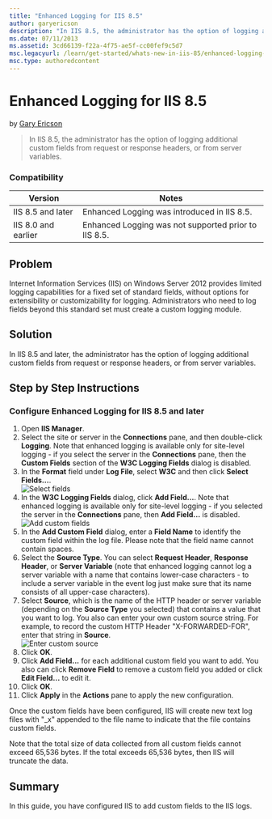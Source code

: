 ```yaml
---
title: "Enhanced Logging for IIS 8.5"
author: garyericson
description: "In IIS 8.5, the administrator has the option of logging additional custom fields from request or response headers, or from server variables."
ms.date: 07/11/2013
ms.assetid: 3cd66139-f22a-4f75-ae5f-cc00fef9c5d7
msc.legacyurl: /learn/get-started/whats-new-in-iis-85/enhanced-logging-for-iis85
msc.type: authoredcontent
---
```

Enhanced Logging for IIS 8.5
====================
by [Gary Ericson](https://github.com/garyericson)

> In IIS 8.5, the administrator has the option of logging additional custom fields from request or response headers, or from server variables.

### Compatibility

| Version | Notes |
| --- | --- |
| IIS 8.5 and later | Enhanced Logging was introduced in IIS 8.5. |
| IIS 8.0 and earlier | Enhanced Logging was not supported prior to IIS 8.5. |

<a id="TOC301258515"></a>
## Problem

Internet Information Services (IIS) on Windows Server 2012 provides limited logging capabilities for a fixed set of standard fields, without options for extensibility or customizability for logging. Administrators who need to log fields beyond this standard set must create a custom logging module.

<a id="TOC301258516"></a>
## Solution

In IIS 8.5 and later, the administrator has the option of logging additional custom fields from request or response headers, or from server variables.

<a id="TOC301258517"></a>
## Step by Step Instructions

### Configure Enhanced Logging for IIS 8.5 and later

1. Open **IIS Manager**.
2. Select the site or server in the **Connections** pane, and then double-click **Logging**. Note that enhanced logging is available only for site-level logging - if you select the server in the **Connections** pane, then the **Custom Fields** section of the **W3C Logging Fields** dialog is disabled.
3. In the **Format** field under **Log File**, select **W3C** and then click **Select Fields...**.  
    ![Select fields](enhanced-logging-for-iis85/_static/image1.jpg)
4. In the **W3C Logging Fields** dialog, click **Add Field...**. Note that enhanced logging is available only for site-level logging - if you selected the server in the **Connections** pane, then **Add Field...** is disabled.   
    ![Add custom fields](enhanced-logging-for-iis85/_static/image2.jpg)
5. In the **Add Custom Field** dialog, enter a **Field Name** to identify the custom field within the log file. Please note that the field name cannot contain spaces.
6. Select the **Source Type**. You can select **Request Header**, **Response Header**, or **Server Variable** (note that enhanced logging cannot log a server variable with a name that contains lower-case characters - to include a server variable in the event log just make sure that its name consists of all upper-case characters).
7. Select **Source**, which is the name of the HTTP header or server variable (depending on the **Source Type** you selected) that contains a value that you want to log. You also can enter your own custom source string. For example, to record the custom HTTP Header &quot;X-FORWARDED-FOR&quot;, enter that string in **Source**.  
    ![Enter custom source](enhanced-logging-for-iis85/_static/image3.jpg)
8. Click **OK**.
9. Click **Add Field...** for each additional custom field you want to add. You also can click **Remove Field** to remove a custom field you added or click **Edit Field...** to edit it.
10. Click **OK**.
11. Click **Apply** in the **Actions** pane to apply the new configuration.

Once the custom fields have been configured, IIS will create new text log files with &quot;\_x&quot; appended to the file name to indicate that the file contains custom fields.

Note that the total size of data collected from all custom fields cannot exceed 65,536 bytes. If the total exceeds 65,536 bytes, then IIS will truncate the data.

<a id="TOC301258518"></a>
## Summary

In this guide, you have configured IIS to add custom fields to the IIS logs.